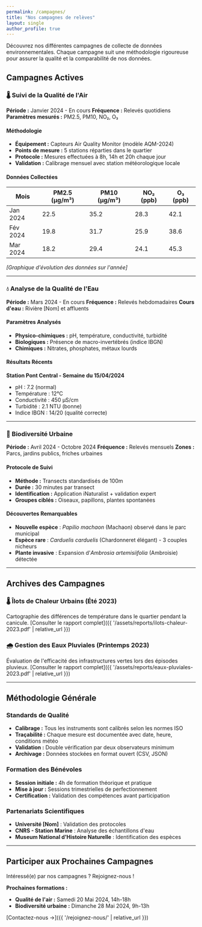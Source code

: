 ```yaml
---
permalink: /campagnes/
title: "Nos campagnes de relèves"
layout: single
author_profile: true
---
```


Découvrez nos différentes campagnes de collecte de données environnementales. Chaque campagne suit une méthodologie rigoureuse pour assurer la qualité et la comparabilité de nos données.

## Campagnes Actives

### 🌡️ Suivi de la Qualité de l'Air
**Période :** Janvier 2024 - En cours
**Fréquence :** Relevés quotidiens
**Paramètres mesurés :** PM2.5, PM10, NO₂, O₃

#### Méthodologie
- **Équipement :** Capteurs Air Quality Monitor (modèle AQM-2024)
- **Points de mesure :** 5 stations réparties dans le quartier
- **Protocole :** Mesures effectuées à 8h, 14h et 20h chaque jour
- **Validation :** Calibrage mensuel avec station météorologique locale

#### Données Collectées
| Mois | PM2.5 (μg/m³) | PM10 (μg/m³) | NO₂ (ppb) | O₃ (ppb) |
|------|---------------|--------------|-----------|----------|
| Jan 2024 | 22.5 | 35.2 | 28.3 | 42.1 |
| Fév 2024 | 19.8 | 31.7 | 25.9 | 38.6 |
| Mar 2024 | 18.2 | 29.4 | 24.1 | 45.3 |

*[Graphique d'évolution des données sur l'année]*

---

### 💧 Analyse de la Qualité de l'Eau
**Période :** Mars 2024 - En cours
**Fréquence :** Relevés hebdomadaires
**Cours d'eau :** Rivière [Nom] et affluents

#### Paramètres Analysés
- **Physico-chimiques :** pH, température, conductivité, turbidité
- **Biologiques :** Présence de macro-invertébrés (indice IBGN)
- **Chimiques :** Nitrates, phosphates, métaux lourds

#### Résultats Récents
**Station Pont Central - Semaine du 15/04/2024**
- pH : 7.2 (normal)
- Température : 12°C
- Conductivité : 450 µS/cm
- Turbidité : 2.1 NTU (bonne)
- Indice IBGN : 14/20 (qualité correcte)

---

### 🦋 Biodiversité Urbaine
**Période :** Avril 2024 - Octobre 2024
**Fréquence :** Relevés mensuels
**Zones :** Parcs, jardins publics, friches urbaines

#### Protocole de Suivi
- **Méthode :** Transects standardisés de 100m
- **Durée :** 30 minutes par transect
- **Identification :** Application iNaturalist + validation expert
- **Groupes ciblés :** Oiseaux, papillons, plantes spontanées

#### Découvertes Remarquables
- **Nouvelle espèce** : *Papilio machaon* (Machaon) observé dans le parc municipal
- **Espèce rare** : *Carduelis carduelis* (Chardonneret élégant) - 3 couples nicheurs
- **Plante invasive** : Expansion d'*Ambrosia artemisiifolia* (Ambroisie) détectée

---

## Archives des Campagnes

### 🌡️ Îlots de Chaleur Urbains (Été 2023)
Cartographie des différences de température dans le quartier pendant la canicule.
[Consulter le rapport complet]({{ '/assets/reports/ilots-chaleur-2023.pdf' | relative_url }})

### 🌧️ Gestion des Eaux Pluviales (Printemps 2023)
Évaluation de l'efficacité des infrastructures vertes lors des épisodes pluvieux.
[Consulter le rapport complet]({{ '/assets/reports/eaux-pluviales-2023.pdf' | relative_url }})

---

## Méthodologie Générale

### Standards de Qualité
- **Calibrage :** Tous les instruments sont calibrés selon les normes ISO
- **Traçabilité :** Chaque mesure est documentée avec date, heure, conditions météo
- **Validation :** Double vérification par deux observateurs minimum
- **Archivage :** Données stockées en format ouvert (CSV, JSON)

### Formation des Bénévoles
- **Session initiale :** 4h de formation théorique et pratique
- **Mise à jour :** Sessions trimestrielles de perfectionnement
- **Certification :** Validation des compétences avant participation

### Partenariats Scientifiques
- **Université [Nom]** : Validation des protocoles
- **CNRS - Station Marine** : Analyse des échantillons d'eau
- **Museum National d'Histoire Naturelle** : Identification des espèces

---

## Participer aux Prochaines Campagnes

Intéressé(e) par nos campagnes ? Rejoignez-nous !

**Prochaines formations :**
- **Qualité de l'air :** Samedi 20 Mai 2024, 14h-18h
- **Biodiversité urbaine :** Dimanche 28 Mai 2024, 9h-13h

[Contactez-nous →]({{ '/rejoignez-nous/' | relative_url }})
